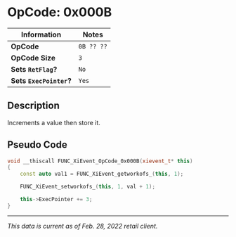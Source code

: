 # OpCode: 0x000B

| Information               | Notes |
|---                        |---    |
| **OpCode**                | `0B ?? ??` |
| **OpCode Size**           | `3`   |
| **Sets `RetFlag`?**       | `No`  |
| **Sets `ExecPointer`?**   | `Yes` |

## Description

Increments a value then store it.

## Pseudo Code

```cpp
void __thiscall FUNC_XiEvent_OpCode_0x000B(xievent_t* this)
{
    const auto val1 = FUNC_XiEvent_getworkofs_(this, 1);

    FUNC_XiEvent_setworkofs_(this, 1, val + 1);

    this->ExecPointer += 3;
}
```

---

_This data is current as of Feb. 28, 2022 retail client._